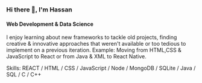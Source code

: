 <!-- - 👋 Hi, I’m @hasanriaz121
- 👀 I’m interested in Android & Web Development
- 🌱 I’m learning Android Development, Machine Learning & Natural Language Processing
<!-- - 💞️ I’m looking to collaborate on ... -->
<!-- - 📫 How to reach me ... -->

<!---
hasanriaz121/hasanriaz121 is a ✨ special ✨ repository because its `README.md` (this file) appears on your GitHub profile.
You can click the Preview link to take a look at your changes. -->

### Hi there 👋, I'm Hassan
#### Web Development & Data Science

<!--[![Anurag's GitHub stats](https://github-readme-stats.vercel.app/api?username=hasanriaz121&theme=github_dark)](https://github.com/anuraghazra/github-readme-stats)-->


I enjoy learning about new frameworks to tackle old projects, finding creative & innovative approaches that weren't available or too tedious to implement on a previous iteration. Example: Moving from HTML,CSS & JavaScript to React or from Java & XML to React Native.

Skills: REACT / HTML / CSS / JavaScript / Node / MongoDB / SQLite / Java / SQL / C / C++
 




